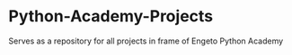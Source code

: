 # Python-Academy-Projects
Serves as a repository for all projects in frame of Engeto Python Academy
